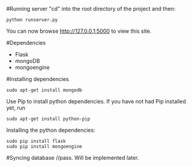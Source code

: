 #Running server
"cd" into the root directory of the project and then:
```
python runserver.py
```
You can now browse http://127.0.0.1:5000 to view this site.

#Dependencies
* Flask
* mongoDB
* mongoengine

#Installing dependencies
```
sudo apt-get install mongodb
```
Use Pip to install python dependencies.
If you have not had Pip installed yet, run
```
sudo apt-get install python-pip
```
Installing the python dependencies:
```
sudo pip install flask
sudo pip install mongoengine
```

#Syncing database
//pass. Will be implemented later.
